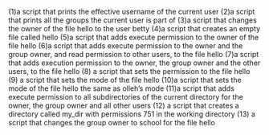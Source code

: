 (1)a script that prints the effective username of the current user (2)a script that prints all the groups the current user is part of (3)a script that changes the owner of the file hello to the user betty (4)a script that creates an empty file called hello (5)a script that adds execute permission to the owner of the file hello (6)a script that adds execute permission to the owner and the group owner, and read permission to other users, to the file hello (7)a script that adds execution permission to the owner, the group owner and the other users, to the file hello (8) a script that sets the permission to the file hello (9) a script that sets the mode of the file hello (10)a script that sets the mode of the file hello the same as olleh’s mode (11)a script that adds execute permission to all subdirectories of the current directory for the owner, the group owner and all other users (12) a script that creates a directory called my_dir with permissions 751 in the working directory (13) a script that changes the group owner to school for the file hello
